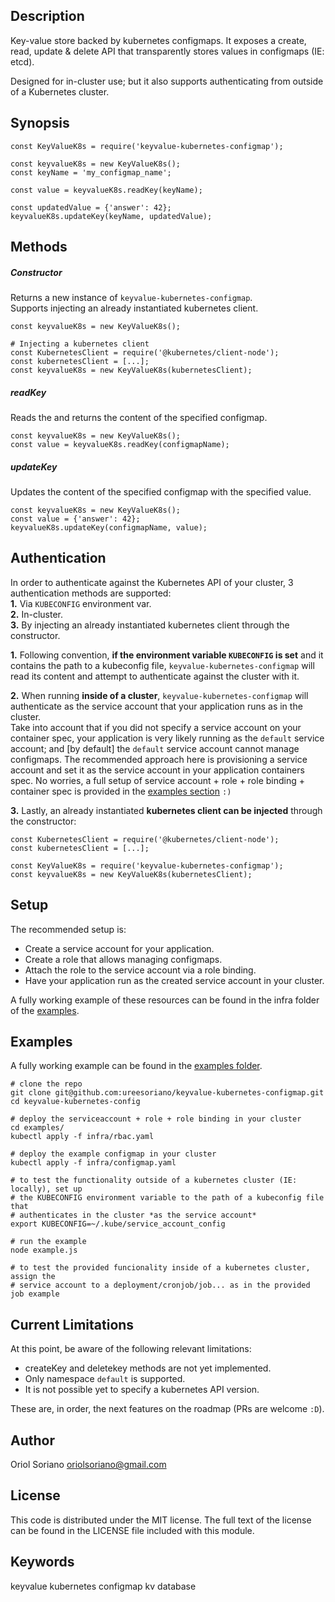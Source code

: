 ## Description
Key-value store backed by kubernetes configmaps.
It exposes a create, read, update & delete API that transparently stores values in configmaps (IE: etcd).

Designed for in-cluster use; but it also supports authenticating from outside of a Kubernetes cluster.


## Synopsis
```
const KeyValueK8s = require('keyvalue-kubernetes-configmap');

const keyvalueK8s = new KeyValueK8s();
const keyName = 'my_configmap_name';

const value = keyvalueK8s.readKey(keyName);

const updatedValue = {'answer': 42};
keyvalueK8s.updateKey(keyName, updatedValue);
```

## Methods
##### Constructor
Returns a new instance of `keyvalue-kubernetes-configmap`.  
Supports injecting an already instantiated kubernetes client.
```
const keyvalueK8s = new KeyValueK8s();

# Injecting a kubernetes client
const KubernetesClient = require('@kubernetes/client-node');
const kubernetesClient = [...];
const keyvalueK8s = new KeyValueK8s(kubernetesClient);
```
##### readKey
Reads the and returns the content of the specified configmap.
```
const keyvalueK8s = new KeyValueK8s();
const value = keyvalueK8s.readKey(configmapName);
```
##### updateKey
Updates the content of the specified configmap with the specified value.
```
const keyvalueK8s = new KeyValueK8s();
const value = {'answer': 42};
keyvalueK8s.updateKey(configmapName, value);
```


## Authentication
In order to authenticate against the Kubernetes API of your cluster, 3 authentication methods are supported:  
**1.** Via `KUBECONFIG` environment var.  
**2.** In-cluster.  
**3.** By injecting an already instantiated kubernetes client through the constructor.  

**1.** Following convention, **if the environment variable `KUBECONFIG` is set** and it contains the path to a kubeconfig file, `keyvalue-kubernetes-configmap` will read its content and attempt to authenticate against the cluster with it.

**2.** When running **inside of a cluster**, `keyvalue-kubernetes-configmap` will authenticate as the service account that your application runs as in the cluster.  
Take into account that if you did not specify a service account on your container spec, your application is very likely running as the `default` service account; and [by default] the `default` service account cannot manage configmaps.
The recommended approach here is provisioning a service account and set it as the service account in your application containers spec. No worries, a full setup of service account + role + role binding + container spec is provided in the [examples section](#Examples) `:)`

**3.** Lastly, an already instantiated **kubernetes client can be injected** through the constructor:
```
const KubernetesClient = require('@kubernetes/client-node');
const kubernetesClient = [...];

const KeyValueK8s = require('keyvalue-kubernetes-configmap');
const keyvalueK8s = new KeyValueK8s(kubernetesClient);
```


## Setup
The recommended setup is:
* Create a service account for your application.
* Create a role that allows managing configmaps.
* Attach the role to the service account via a role binding.
* Have your application run as the created service account in your cluster.

A fully working example of these resources can be found in the infra folder of the [examples](https://github.com/ureesoriano/keyvalue-kubernetes-configmap/tree/master/examples/infra).


## Examples
A fully working example can be found in the [examples folder](https://github.com/ureesoriano/keyvalue-kubernetes-configmap/tree/master/examples).

```
# clone the repo
git clone git@github.com:ureesoriano/keyvalue-kubernetes-configmap.git
cd keyvalue-kubernetes-config

# deploy the serviceaccount + role + role binding in your cluster
cd examples/
kubectl apply -f infra/rbac.yaml

# deploy the example configmap in your cluster
kubectl apply -f infra/configmap.yaml

# to test the functionality outside of a kubernetes cluster (IE: locally), set up
# the KUBECONFIG environment variable to the path of a kubeconfig file that
# authenticates in the cluster *as the service account*
export KUBECONFIG=~/.kube/service_account_config

# run the example
node example.js

# to test the provided funcionality inside of a kubernetes cluster, assign the
# service account to a deployment/cronjob/job... as in the provided job example
```


## Current Limitations
At this point, be aware of the following relevant limitations:
* createKey and deletekey methods are not yet implemented.  
* Only namespace `default` is supported.  
* It is not possible yet to specify a kubernetes API version.  

These are, in order, the next features on the roadmap (PRs are welcome `:D`).


## Author
Oriol Soriano <oriolsoriano@gmail.com>


## License
This code is distributed under the MIT license. The full text of the license can be found in the LICENSE file included with this module.


## Keywords
keyvalue kubernetes configmap kv database
